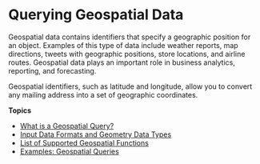 # Querying Geospatial Data<a name="querying-geospatial-data"></a>

Geospatial data contains identifiers that specify a geographic position for an object\. Examples of this type of data include weather reports, map directions, tweets with geographic positions, store locations, and airline routes\. Geospatial data plays an important role in business analytics, reporting, and forecasting\.

Geospatial identifiers, such as latitude and longitude, allow you to convert any mailing address into a set of geographic coordinates\.

**Topics**
+ [What is a Geospatial Query?](geospatial-query-what-is.md)
+ [Input Data Formats and Geometry Data Types](geospatial-input-data-formats-supported-geometry-types.md)
+ [List of Supported Geospatial Functions](geospatial-functions-list.md)
+ [Examples: Geospatial Queries](geospatial-example-queries.md)